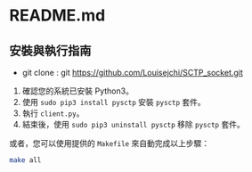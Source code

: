 # README.md

## 安裝與執行指南

* git clone : git https://github.com/Louisejchi/SCTP_socket.git

1. 確認您的系統已安裝 Python3。
2. 使用 `sudo pip3 install pysctp` 安裝 `pysctp` 套件。
3. 執行 `client.py`。
4. 結束後，使用 `sudo pip3 uninstall pysctp` 移除 `pysctp` 套件。

或者，您可以使用提供的 `Makefile` 來自動完成以上步驟：

```bash
make all

